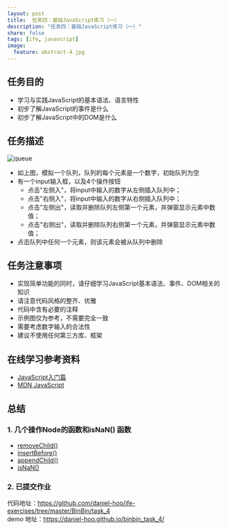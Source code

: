 ```yaml
---
layout: post
title:  任务四：基础JavaScript练习（一）
description: "任务四：基础JavaScript练习（一）"
share: false
tags: [ife, javascript]
image:
  feature: abstract-4.jpg
---
```

## 任务目的

- 学习与实践JavaScript的基本语法、语言特性
- 初步了解JavaScript的事件是什么
- 初步了解JavaScript中的DOM是什么

## 任务描述

![queue](http://i345.photobucket.com/albums/p392/daniel-hoo/task_2_18_1_zpspfslvnfq.jpg)

- 如上图，模拟一个队列，队列的每个元素是一个数字，初始队列为空
- 有一个input输入框，以及4个操作按钮
	- 点击"左侧入"，将input中输入的数字从左侧插入队列中；
	- 点击"右侧入"，将input中输入的数字从右侧插入队列中；
	- 点击"左侧出"，读取并删除队列左侧第一个元素，并弹窗显示元素中数值；
	- 点击"右侧出"，读取并删除队列右侧第一个元素，并弹窗显示元素中数值；
- 点击队列中任何一个元素，则该元素会被从队列中删除



## 任务注意事项

- 实现简单功能的同时，请仔细学习JavaScript基本语法、事件、DOM相关的知识
- 请注意代码风格的整齐、优雅
- 代码中含有必要的注释
- 示例图仅为参考，不需要完全一致
- 需要考虑数字输入的合法性
- 建议不使用任何第三方库、框架

## 在线学习参考资料

- <a href="http://www.imooc.com/view/36" target="_blank">JavaScript入门篇</a>
- <a href="https://developer.mozilla.org/zh-CN/docs/Web/JavaScript" target="_blank">MDN JavaScript</a>

## 总结

### 1. 几个操作Node的函数和isNaN() 函数

- [removeChild()](https://developer.mozilla.org/zh-CN/docs/Web/API/Node/removeChild)
- [insertBefore()](https://developer.mozilla.org/zh-CN/docs/Web/API/Node/insertBefore)
- [appendChild()](https://developer.mozilla.org/zh-CN/docs/Web/API/Node/appendChild)
- [isNaN()](https://developer.mozilla.org/zh-CN/docs/Web/JavaScript/Reference/Global_Objects/isNaN)

### 2. 已提交作业

代码地址：<a href="https://github.com/daniel-hoo/ife-exercises/tree/master/BinBin/task_4" target="_blank">https://github.com/daniel-hoo/ife-exercises/tree/master/BinBin/task_4</a>  
demo 地址：<a href="https://daniel-hoo.github.io/binbin_task_4/" target="_blank">https://daniel-hoo.github.io/binbin_task_4/</a>